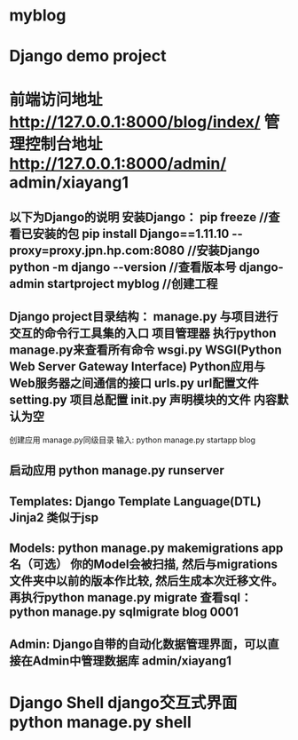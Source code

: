 # myblog
Django demo project
==========================================================================
前端访问地址
http://127.0.0.1:8000/blog/index/
管理控制台地址
http://127.0.0.1:8000/admin/
admin/xiayang1
==========================================================================
以下为Django的说明
安装Django：
pip freeze //查看已安装的包
pip install Django==1.11.10 --proxy=proxy.jpn.hp.com:8080 //安装Django
python -m django --version //查看版本号
django-admin startproject myblog //创建工程
--------------------------------------------------------
Django project目录结构：
manage.py
    与项目进行交互的命令行工具集的入口
    项目管理器
    执行python manage.py来查看所有命令
wsgi.py
    WSGI(Python Web Server Gateway Interface)
    Python应用与Web服务器之间通信的接口
urls.py
    url配置文件
setting.py
    项目总配置
__init.py__
    声明模块的文件
    内容默认为空
--------------------------------------------------------
创建应用
manage.py同级目录
输入: python manage.py startapp blog

启动应用
python manage.py runserver
-------------------------------------------------------
Templates:
Django Template Language(DTL)
Jinja2
类似于jsp
--------------------------------------------------------
Models:
python manage.py makemigrations app名（可选）
你的Model会被扫描, 然后与migrations文件夹中以前的版本作比较, 然后生成本次迁移文件。
再执行python manage.py migrate
查看sql：python manage.py sqlmigrate blog 0001
--------------------------------------------------------
Admin:
Django自带的自动化数据管理界面，可以直接在Admin中管理数据库
admin/xiayang1
--------------------------------------------------------
Django Shell
django交互式界面
python manage.py shell
==========================================================================